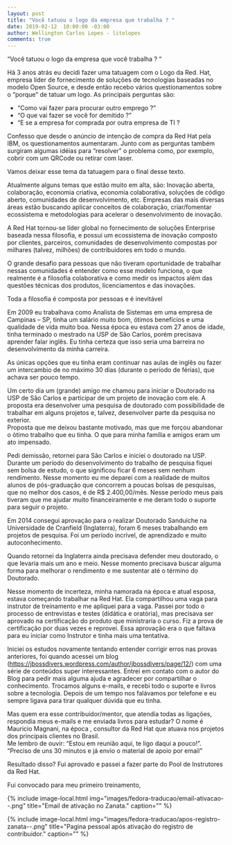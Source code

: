 ```yaml
---
layout: post
title: "Você tatuou o logo da empresa que trabalha ? "
date: 2019-02-12  10:00:00 -03:00
author: Wellington Carlos Lopes - litolopes
comments: true
---
```





“Você tatuou o logo da empresa que você trabalha ? “


Há 3 anos atrás eu decidi fazer uma tatuagem com o Logo da Red. Hat, empresa líder de fornecimento de soluções de tecnologias baseadas no modelo Open Source, e desde então recebo vários questionamentos sobre o “porque” de tatuar um logo.  As principais perguntas são: 
- “Como vai fazer para procurar outro emprego ?”
- “O que vai fazer se você for demitido ?”
- “E se a empresa for comprada por outra empresa de TI ?

Confesso que desde o anúncio de intenção de compra da Red Hat pela IBM, os questionamentos aumentaram. Junto com as perguntas também surgiram algumas idéias para “resolver” o problema como, por exemplo, cobrir com um QRCode ou retirar com laser.

Vamos deixar esse tema da tatuagem para o final desse texto. 

Atualmente alguns temas que estão muito em alta, são:  Inovação aberta, colaboração, economia criativa, economia colaborativa, soluções de código aberto, comunidades de desenvolvimento, etc. Empresas das mais diversas áreas estão buscando aplicar conceitos de colaboração, criar/fomentar ecossistema e metodologias para acelerar o desenvolvimento de inovação.

A Red Hat tornou-se líder global no fornecimento de soluções Enterprise baseada nessa filosofia, e possui um ecossistema de inovação composto por clientes, parceiros, comunidades de desenvolvimento compostas por milhares (talvez, milhões) de contribuidores em todo o mundo.  

O grande desafio para pessoas que não tiveram oportunidade de trabalhar nessas comunidades é entender como esse modelo funciona, o que realmente é a filosofia colaborativa e como medir os impactos além das questões técnicas dos produtos, licenciamentos e das inovações. 
 
Toda a filosofia é composta por pessoas e é inevitável 


Em 2009 eu trabalhava como Analista de Sistemas em uma empresa de Campinas – SP, tinha um salário muito bom, ótimos benefícios e uma qualidade de vida muito boa.  Nessa época eu estava com 27 anos de idade, tinha terminado o mestrado na USP de São Carlos, porém precisava aprender falar inglês. Eu tinha certeza que isso seria uma barreira no desenvolvimento da minha carreira. 

As únicas opções que eu tinha eram continuar nas aulas de inglês ou fazer um intercambio de no máximo 30 dias (durante o período de férias), que achava ser pouco tempo.

Um certo dia um (grande) amigo me chamou para iniciar o Doutorado na USP de São Carlos e participar de um projeto de inovação com ele. A proposta era desenvolver uma pesquisa de doutorado com possibilidade de trabalhar em alguns projetos e, talvez, desenvolver parte da pesquisa no exterior.  
Proposta que me deixou bastante motivado, mas que me forçou abandonar o ótimo trabalho que eu tinha. O que para minha família e amigos eram um ato impensado. 

Pedi demissão, retornei para São Carlos e iniciei o doutorado na USP. Durante um período do desenvolvimento do trabalho de pesquisa fiquei sem bolsa de estudo, o que significou ficar 6 meses sem nenhum rendimento. Nesse momento eu me deparei com a realidade de muitos alunos de pós-graduação que concorrem a poucas bolsas de pesquisas, que no melhor dos casos, é de R$ 2.400,00/mês. 
Nesse período meus pais tiveram que me ajudar muito financeiramente e me deram todo o suporte para seguir o projeto. 

Em 2014 consegui aprovação para o realizar Doutorado Sanduíche na Universidade de Cranfield (Inglaterra), foram 6 meses trabalhando em projetos de pesquisa. Foi um período incrível, de aprendizado e muito autoconhecimento. 

Quando retornei da Inglaterra ainda precisava defender meu doutorado, o que levaria mais um ano e meio. 
Nesse momento precisava buscar alguma forma para melhorar o rendimento e me sustentar até o término do Doutorado. 

Nesse momento de incerteza, minha namorada na época e atual esposa, estava começando trabalhar na Red Hat. Ela compartilhou uma vaga para instrutor de treinamento e me apliquei para a vaga. 
Passei por todo o processo de entrevistas e testes (didática e oratória), mas precisava ser aprovado na certificação do produto que ministraria o curso. Fiz a prova de certificação por duas vezes e reprovei.  Essa aprovação era o que faltava para eu iniciar como Instrutor e tinha mais uma tentativa. 

Iniciei os estudos novamente tentando entender corrigir erros nas provas anteriores, foi quando acessei um blog  (https://jbossdivers.wordpress.com/author/jbossdivers/page/12/) com uma série de conteúdos super interessantes. 
Entrei em contato com o autor do Blog para pedir mais alguma ajuda e agradecer por compartilhar o conhecimento. Trocamos alguns e-mails, e recebi todo o suporte e livros sobre a tecnologia. Depois de um tempo nos falávamos por telefone e eu sempre ligava para tirar qualquer dúvida que eu tinha. 

Mas quem era esse contribuidor/mentor, que atendia todas as ligações, respondia meus e-mails e me enviada livros para estudar?   O nome é Mauricio Magnani, na época , consultor da Red Hat que atuava nos projetos dos principais clientes no Brasil.  
Me lembro de ouvir: “Estou em reunião aqui, te ligo daqui a pouco!”.  “Preciso de uns 30 minutos e já envio o material de apoio por email”

Resultado disso?  Fui aprovado e passei a fazer parte do Pool de Instrutores da Red Hat. 

Fui convocado para meu primeiro treinamento,
 





{% include image-local.html
        img="images/fedora-traducao/email-ativacao--.png"
        title="Email de ativação no Zanata."
        caption="" %}


{% include image-local.html
        img="images/fedora-traducao/apos-registro-zanata--.png"
        title="Pagina pessoal após ativação do registro de contribuidor."
        caption="" %}



[grupos-fedora]:https://whatcanidoforfedora.org/en#designexclamation
[traducao-fedora]:https://fedoraproject.org/wiki/Join#Translator
[localized-fedora]:https://fedoraproject.org/wiki/FLTG
[localization-fedora]:https://fedoraproject.org/wiki/L10N/Guide



